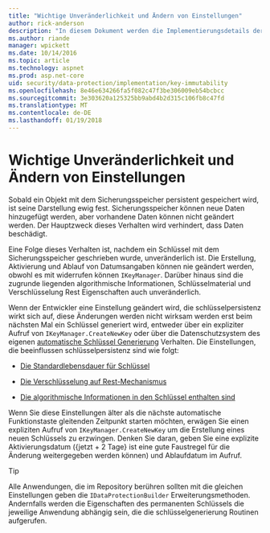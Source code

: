 ```yaml
---
title: "Wichtige Unveränderlichkeit und Ändern von Einstellungen"
author: rick-anderson
description: "In diesem Dokument werden die Implementierungsdetails der ASP.NET Core Data Protection Key Unveränderlichkeit APIs."
ms.author: riande
manager: wpickett
ms.date: 10/14/2016
ms.topic: article
ms.technology: aspnet
ms.prod: asp.net-core
uid: security/data-protection/implementation/key-immutability
ms.openlocfilehash: 8e46e634266fa5f082c47f3be306009eb54bcbcc
ms.sourcegitcommit: 3e303620a125325bb9abd4b2d315c106fb8c47fd
ms.translationtype: MT
ms.contentlocale: de-DE
ms.lasthandoff: 01/19/2018
---
```

# <a name="key-immutability-and-changing-settings"></a>Wichtige Unveränderlichkeit und Ändern von Einstellungen

Sobald ein Objekt mit dem Sicherungsspeicher persistent gespeichert wird, ist seine Darstellung ewig fest. Sicherungsspeicher können neue Daten hinzugefügt werden, aber vorhandene Daten können nicht geändert werden. Der Hauptzweck dieses Verhalten wird verhindert, dass Daten beschädigt.

Eine Folge dieses Verhalten ist, nachdem ein Schlüssel mit dem Sicherungsspeicher geschrieben wurde, unveränderlich ist. Die Erstellung, Aktivierung und Ablauf von Datumsangaben können nie geändert werden, obwohl es mit widerrufen können `IKeyManager`. Darüber hinaus sind die zugrunde liegenden algorithmische Informationen, Schlüsselmaterial und Verschlüsselung Rest Eigenschaften auch unveränderlich.

Wenn der Entwickler eine Einstellung geändert wird, die schlüsselpersistenz wirkt sich auf, diese Änderungen werden nicht wirksam werden erst beim nächsten Mal ein Schlüssel generiert wird, entweder über ein expliziter Aufruf von `IKeyManager.CreateNewKey` oder über die Datenschutzsystem des eigenen [automatische Schlüssel Generierung](key-management.md#data-protection-implementation-key-management) Verhalten. Die Einstellungen, die beeinflussen schlüsselpersistenz sind wie folgt:

* [Die Standardlebensdauer für Schlüssel](key-management.md#data-protection-implementation-key-management)

* [Die Verschlüsselung auf Rest-Mechanismus](key-encryption-at-rest.md#data-protection-implementation-key-encryption-at-rest)

* [Die algorithmische Informationen in den Schlüssel enthalten sind](xref:security/data-protection/configuration/overview#changing-algorithms-with-usecryptographicalgorithms)

Wenn Sie diese Einstellungen älter als die nächste automatische Funktionstaste gleitenden Zeitpunkt starten möchten, erwägen Sie einen expliziten Aufruf von `IKeyManager.CreateNewKey` um die Erstellung eines neuen Schlüssels zu erzwingen. Denken Sie daran, geben Sie eine explizite Aktivierungsdatum ({jetzt + 2 Tage} ist eine gute Faustregel für die Änderung weitergegeben werden können) und Ablaufdatum im Aufruf.

>[!TIP]
> Alle Anwendungen, die im Repository berühren sollten mit die gleichen Einstellungen geben die `IDataProtectionBuilder` Erweiterungsmethoden. Andernfalls werden die Eigenschaften des permanenten Schlüssels die jeweilige Anwendung abhängig sein, die die schlüsselgenerierung Routinen aufgerufen.
